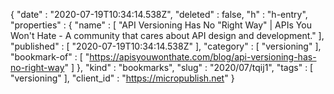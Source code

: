 {
  "date" : "2020-07-19T10:34:14.538Z",
  "deleted" : false,
  "h" : "h-entry",
  "properties" : {
    "name" : [ "API Versioning Has No \"Right Way\" | APIs You Won't Hate - A community that cares about API design and development." ],
    "published" : [ "2020-07-19T10:34:14.538Z" ],
    "category" : [ "versioning" ],
    "bookmark-of" : [ "https://apisyouwonthate.com/blog/api-versioning-has-no-right-way" ]
  },
  "kind" : "bookmarks",
  "slug" : "2020/07/tqij1",
  "tags" : [ "versioning" ],
  "client_id" : "https://micropublish.net"
}

